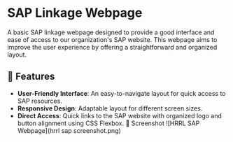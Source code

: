 # SAP Linkage Webpage

A basic SAP linkage webpage designed to provide a good interface and ease of access to our organization's SAP website. This webpage aims to improve the user experience by offering a straightforward and organized layout.
## 🌟 Features
- **User-Friendly Interface**: An easy-to-navigate layout for quick access to SAP resources.
- **Responsive Design**: Adaptable layout for different screen sizes.
- **Direct Access**: Quick links to the SAP website with organized logo and button alignment using CSS Flexbox.
📸 Screenshot
![HRRL SAP Webpage](hrrl sap screenshot.png)
